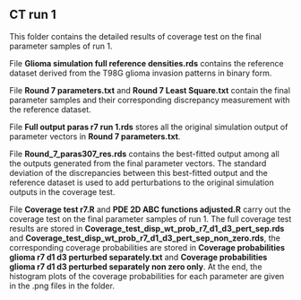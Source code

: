 ## CT run 1 ##
This folder contains the detailed results of coverage test on the final parameter samples of run 1.

File **Glioma simulation full reference densities.rds** contains the reference dataset derived from the T98G glioma invasion patterns in binary form. 

File **Round 7 parameters.txt** and **Round 7 Least Square.txt** contain the final parameter samples and their corresponding discrepancy measurement with the reference dataset. 

File **Full output paras r7 run 1.rds** stores all the original simulation output of parameter vectors in **Round 7 parameters.txt**. 

File **Round_7_paras307_res.rds** contains the best-fitted output among all the outputs generated from the final parameter vectors. The standard deviation of the discrepancies between this best-fitted output and the reference dataset is used to add perturbations to the original simulation outputs in the coverage test.

File **Coverage test r7.R** and **PDE 2D ABC functions adjusted.R** carry out the coverage test on the final parameter samples of run 1. The full coverage test results are stored in **Coverage_test_disp_wt_prob_r7_d1_d3_pert_sep.rds** and **Coverage_test_disp_wt_prob_r7_d1_d3_pert_sep_non_zero.rds**, the corresponding coverage probabilities are stored in **Coverage probabilities glioma r7 d1 d3 perturbed separately.txt** and **Coverage probabilities glioma r7 d1 d3 perturbed separately non zero only**. At the end, the histogram plots of the coverage probabilities for each parameter are given in the .png files in the folder. 

